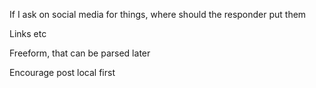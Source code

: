 If I ask on social media for things, where should the responder put them

Links etc

Freeform, that can be parsed later

Encourage post local first